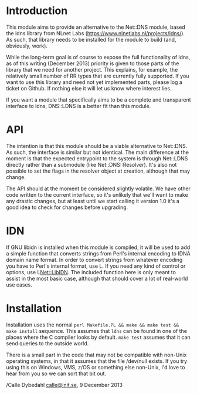 Introduction
============
This module aims to provide an alternative to the Net::DNS module, based the ldns library from NLnet Labs (https://www.nlnetlabs.nl/projects/ldns/). As such, that library needs to be installed for the module to build (and, obviously, work).

While the long-term goal is of course to expose the full functionality of ldns, as of this writing (December 2013) priority is given to those parts of the library that we need for another project. This explains, for example, the relatively small number of RR types that are currently fully supported. If you want to use this library and need not yet implemented parts, please log a ticket on Github. If nothing else it will let us know where interest lies.

If you want a module that specifically aims to be a complete and transparent interface to ldns, DNS::LDNS is a better fit than this module. 

API
===
The intention is that this module should be a viable alternative to Net::DNS. As such, the interface is similar but not identical. The main difference at the moment is that the expected entrypoint to the system is through Net::LDNS directly rather than a submodule (like Net::DNS::Resolver). It's also not possible to set the flags in the resolver object at creation, although that may change.

The API should at the moment be considered slightly volatile. We have other code written to the current interface, so it's unlikely that we'll want to make any drastic changes, but at least until we start calling it version 1.0 it's a good idea to check for changes before upgrading.

IDN
===
If GNU libidn is installed when this module is compiled, it will be used to add a simple function that converts strings from Perl's internal encoding to IDNA domain name format. In order to convert strings from whatever encoding you have to Perl's internal format, use L<Encode>. If you need any kind of control or options, use L<Net::LibIDN>. The included function here is only meant to assist in the most basic case, although that should cover a lot of real-world use cases.

Installation
============
Installation uses the normal `perl Makefile.PL && make && make test && make install` sequence. This assumes that `ldns` can be found in one of the places where the C compiler looks by default. `make test` assumes that it can send queries to the outside world.

There is a small part in the code that may not be compatible with non-Unix operating systems, in that it assumes that the file /dev/null exists. If you try using this on Windows, VMS, z/OS or something else non-Unix, I'd love to hear from you so we can sort that bit out.

/Calle Dybedahl <calle@init.se>, 9 December 2013